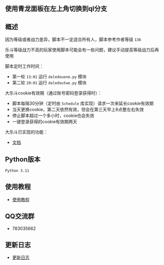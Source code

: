 <h2>使用青龙面板在左上角切换到ql分支</h2>


## 概述

因为等级或者战力差异，脚本不一定适合所有人，脚本参考作者等级 `136`

乐斗等级战力不高的玩家使用脚本可能会有一些问题，建议手动提高等级战力后再使用

脚本定时工作时间：
- 第一轮 `13:01` 运行 `daledouone.py` 模块
- 第二轮 `20:01` 运行 `daledoutwo.py` 模块

大乐斗cookie有效期（通过账号密码登录获得时）：
- 脚本每隔30分钟（定时由 `Schedule` 库实现）请求一次来延长cookie有效期
- 当天更换cookie，第二天依然有效，但会在第三天早上8点整左右失效
- 停止脚本超过一个多小时，cookie也会失效
- 一键登录获得的cookie有效期两天

大乐斗已实现的功能：
- [文档](https://www.gaoyuanqi.cn/python-daledou/#more)


## Python版本

```
Python 3.11
```


## 使用教程

- [使用教程](./md/tutorials.md ':include')


## QQ交流群

- 783035662


## 更新日志

- [更新日志](./md/update_log.md ':include')
